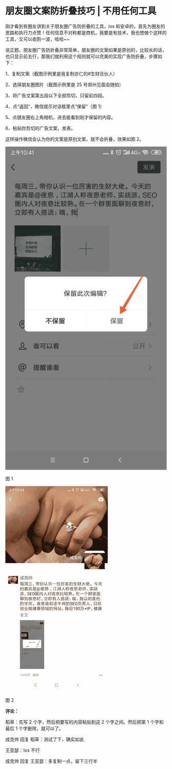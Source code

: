 # 朋友圈文案防折叠技巧 | 不用任何工具

刚才看到有圈友讲到关于朋友圈广告防折叠的工具，ios 和安卓的，首先为圈友的思路和执行力点赞！任何信息不对称都是商机，我要是有技术，我也想做个这样的工具，又可以收割一波，哈哈~~

说正题，朋友圈广告防折叠非常简单，朋友圈的文案如果是原创的，比较长的话，也只显示前五行，那我们就利用这个规则就可以完美的实现广告防折叠，步骤如下：

1、复制文案（截图示例里是我复制亦仁的#生财合伙人）

2、选择朋友圈图片（截图示例里是 25 号郑州见面会随拍）

3、将广告文案第五段以下全部剪切，只留前四段。

4、点“返回”，微信提示对话框里点“保留”（图 1）

5、点朋友圈右上角相机，进去能看到刚才保留的内容。

6、粘贴你剪切的广告文案，发表。

这样操作微信会认为你的文案是原创文案，就不会折叠，效果如图 2。

![](img/5e6170f3a06a14221f4ef43309d31626.jpg)

图 1

![](img/7caadab66ec5b0461bed765827d207cf.jpg)

图 2

**评论：**

稻草：先写 2 个字，然后把要写的内容粘贴到这 2 个字之间。然后把第 1 个字和最后 1 个字删除，就可以了。

成克帅 回复 稻草：测试了下，确实如此

王亚瑟：Ios 不行

成克帅 回复 王亚瑟：多复制一点，留下三行半